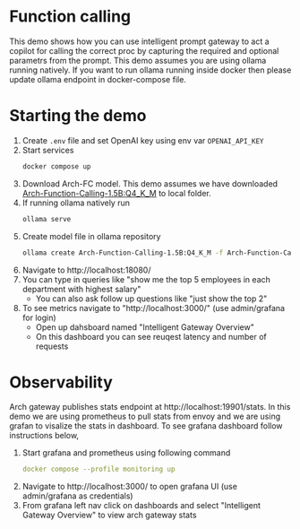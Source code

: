 # Function calling
This demo shows how you can use intelligent prompt gateway to act a copilot for calling the correct proc by capturing the required and optional parametrs from the prompt. This demo assumes you are using ollama running natively. If you want to run ollama running inside docker then please update ollama endpoint in docker-compose file.

# Starting the demo
1. Create `.env` file and set OpenAI key using env var `OPENAI_API_KEY`
1. Start services
   ```sh
   docker compose up
   ```
1. Download Arch-FC model. This demo assumes we have downloaded [Arch-Function-Calling-1.5B:Q4_K_M](https://huggingface.co/katanemolabs/Arch-Function-Calling-1.5B.gguf/blob/main/Arch-Function-Calling-1.5B-Q4_K_M.gguf) to local folder.
1. If running ollama natively run
   ```sh
   ollama serve
   ```
2. Create model file in ollama repository
   ```sh
   ollama create Arch-Function-Calling-1.5B:Q4_K_M -f Arch-Function-Calling-1.5B-Q4_K_M.model_file
   ```
3. Navigate to http://localhost:18080/
4. You can type in queries like "show me the top 5 employees in each department with highest salary"
   - You can also ask follow up questions like "just show the top 2"
5. To see metrics navigate to "http://localhost:3000/" (use admin/grafana for login)
   - Open up dahsboard named "Intelligent Gateway Overview"
   - On this dashboard you can see reuqest latency and number of requests

# Observability
Arch gateway publishes stats endpoint at http://localhost:19901/stats. In this demo we are using prometheus to pull stats from envoy and we are using grafan to visalize the stats in dashboard. To see grafana dashboard follow instructions below,

1. Start grafana and prometheus using following command
   ```yaml
   docker compose --profile monitoring up
   ```
1. Navigate to http://localhost:3000/ to open grafana UI (use admin/grafana as credentials)
1. From grafana left nav click on dashboards and select "Intelligent Gateway Overview" to view arch gateway stats
